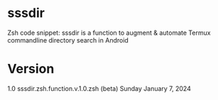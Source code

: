 # sssdir
Zsh code snippet: sssdir is a function to augment &amp; automate Termux commandline directory search in Android

# Version
1.0	sssdir.zsh.function.v.1.0.zsh (beta)	Sunday January 7, 2024
